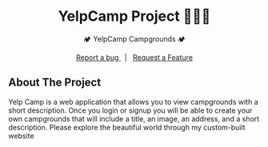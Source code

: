<h1> <div align="center"> YelpCamp Project 👨🏾‍💻 </div> </h1>
 
<div align="center"> 🏕️ YelpCamp Campgrounds 🏕️ </div>

<p>
<div align="center">
<a href="https://github.com/Meshclan1/YelpCamp/issues"> Report a bug </a> &nbsp
| &nbsp
<a href="https://github.com/Meshclan1/YelpCamp/issues"> Request a Feature </a>
</div>
</p>



<h2> About The Project </h2>

Yelp Camp is a web application that allows you to view campgrounds with a short description. Once you login or signup you will be able to create your own campgrounds that will include a title, an image, an address, and a short description. Please explore the beautiful world through my custom-built website

